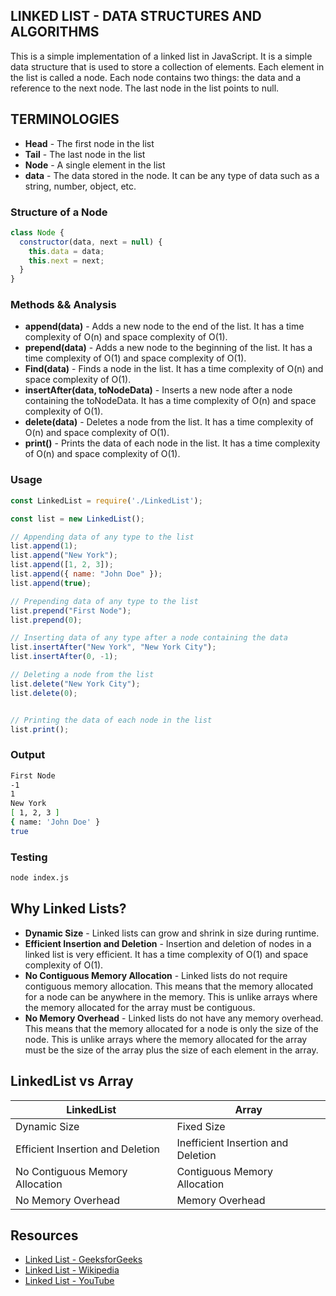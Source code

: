 ## LINKED LIST - DATA STRUCTURES AND ALGORITHMS

This is a simple implementation of a linked list in JavaScript. It is a simple data structure that is used to store a collection of elements. Each element in the list is called a node. Each node contains two things: the data and a reference to the next node. The last node in the list points to null.

## TERMINOLOGIES

- **Head** - The first node in the list
- **Tail** - The last node in the list
- **Node** - A single element in the list
- **data** - The data stored in the node. It can be any type of data such as a string, number, object, etc.

### Structure of a Node

```js
class Node {
  constructor(data, next = null) {
    this.data = data;
    this.next = next;
  }
}
```

### Methods && Analysis

- **append(data)** - Adds a new node to the end of the list. It has a time complexity of O(n) and space complexity of O(1).
- **prepend(data)** - Adds a new node to the beginning of the list. It has a time complexity of O(1) and space complexity of O(1).
- **Find(data)** - Finds a node in the list. It has a time complexity of O(n) and space complexity of O(1).
- **insertAfter(data, toNodeData)** - Inserts a new node after a node containing the toNodeData. It has a time complexity of O(n) and space complexity of O(1).
- **delete(data)** - Deletes a node from the list. It has a time complexity of O(n) and space complexity of O(1).
- **print()** - Prints the data of each node in the list. It has a time complexity of O(n) and space complexity of O(1).

### Usage

```js
const LinkedList = require('./LinkedList');

const list = new LinkedList();

// Appending data of any type to the list
list.append(1);
list.append("New York");
list.append([1, 2, 3]);
list.append({ name: "John Doe" });
list.append(true);

// Prepending data of any type to the list
list.prepend("First Node");
list.prepend(0);

// Inserting data of any type after a node containing the data
list.insertAfter("New York", "New York City");
list.insertAfter(0, -1);

// Deleting a node from the list
list.delete("New York City");
list.delete(0);


// Printing the data of each node in the list
list.print();
```

### Output

```bash
First Node
-1
1
New York
[ 1, 2, 3 ]
{ name: 'John Doe' }
true
```

### Testing

```bash
node index.js
```

## Why Linked Lists?

- **Dynamic Size** - Linked lists can grow and shrink in size during runtime.
- **Efficient Insertion and Deletion** - Insertion and deletion of nodes in a linked list is very efficient. It has a time complexity of O(1) and space complexity of O(1).
- **No Contiguous Memory Allocation** - Linked lists do not require contiguous memory allocation. This means that the memory allocated for a node can be anywhere in the memory. This is unlike arrays where the memory allocated for the array must be contiguous.
- **No Memory Overhead** - Linked lists do not have any memory overhead. This means that the memory allocated for a node is only the size of the node. This is unlike arrays where the memory allocated for the array must be the size of the array plus the size of each element in the array.


## LinkedList vs Array

| LinkedList | Array |
|------------|-------|
| Dynamic Size | Fixed Size |
| Efficient Insertion and Deletion | Inefficient Insertion and Deletion |
| No Contiguous Memory Allocation | Contiguous Memory Allocation |
| No Memory Overhead | Memory Overhead |

## Resources

- [Linked List - GeeksforGeeks](https://www.geeksforgeeks.org/data-structures/linked-list/)
- [Linked List - Wikipedia](https://en.wikipedia.org/wiki/Linked_list)
- [Linked List - YouTube](https://www.youtube.com/watch?v=njTh_OwMljA)






